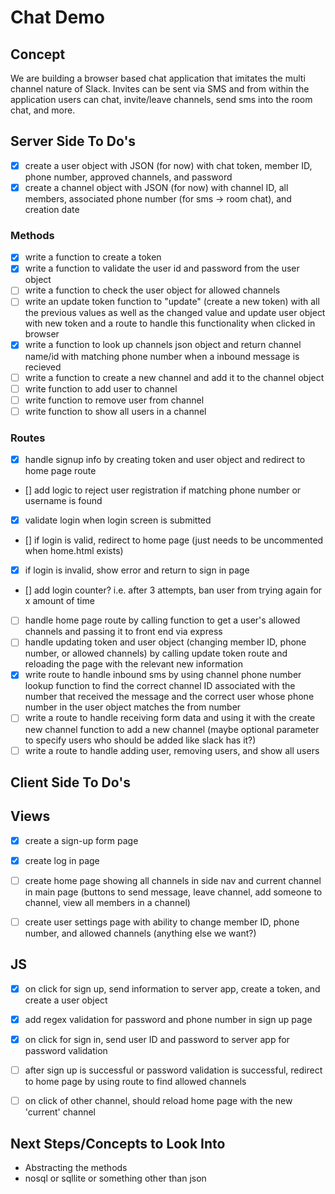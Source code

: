 # Chat Demo 

## Concept 
We are building a browser based chat application that imitates the multi channel nature of Slack. Invites can be sent via SMS and from within the application users can chat, invite/leave channels, send sms into the room chat, and more. 


## Server Side To Do's 
- [x] create a user object with JSON (for now) with chat token, member ID, phone number, approved channels, and password 
- [x] create a channel object with JSON (for now) with channel ID, all members, associated phone number (for sms -> room chat), and creation date

### Methods 
- [x] write a function to create a token 
- [x] write a function to validate the user id and password from the user object 
- [ ] write a function to check the user object for allowed channels 
- [ ] write an update token function to "update" (create a new token) with all the previous values as well as the changed value and update user object with new token and a route to handle this functionality when clicked in browser 
- [X] write a function to look up channels json object and return channel name/id with matching phone number when a inbound message is recieved
- [ ] write a function to create a new channel and add it to the channel object
- [ ] write function to add user to channel 
- [ ] write function to remove user from channel 
- [ ] write function to show all users in a channel 

### Routes 
- [x] handle signup info by creating token and user object and redirect to home page route
- [] add logic to reject user registration if matching phone number or username is found
- [x] validate login when login screen is submitted
- [] if login is valid, redirect to home page (just needs to be uncommented when home.html exists)
- [x] if login is invalid, show error and return to sign in page
- [] add login counter? i.e. after 3 attempts, ban user from trying again for x amount of time 
- [ ] handle home page route by calling function to get a user's allowed channels and passing it to front end via express 
- [ ] handle updating token and user object (changing member ID, phone number, or allowed channels) by calling update token route and reloading the page with the relevant new information 
- [X] write route to handle inbound sms by using channel phone number lookup function to find the correct channel ID associated with the number that received the message and the correct user whose phone number in the user object matches the from number 
- [ ] write a route to handle receiving form data and using it with the create new channel function to add a new channel (maybe optional parameter to specify users who should be added like slack has it?)
- [ ] write a route to handle adding user, removing users, and show all users 

## Client Side To Do's 

## Views
- [x] create a sign-up form page 
- [x] create log in page 
- [ ] create home page showing all channels in side nav and current channel in main page (buttons to send message, leave channel, add someone to channel, view all members in a channel) 
- [ ] create user settings page with ability to change member ID, phone number, and allowed channels (anything else we want?)


## JS
- [x] on click for sign up, send information to server app, create a token, and create a user object 
- [x] add regex validation for password and phone number in sign up page 
- [x] on click for sign in, send user ID and password to server app for password validation
- [ ] after sign up is successful or password validation is successful, redirect to home page by using route to find allowed channels 
- [ ] on click of other channel, should reload home page with the new 'current' channel 
 

## Next Steps/Concepts to Look Into 
- Abstracting the methods 
- nosql or sqllite or something other than json 
